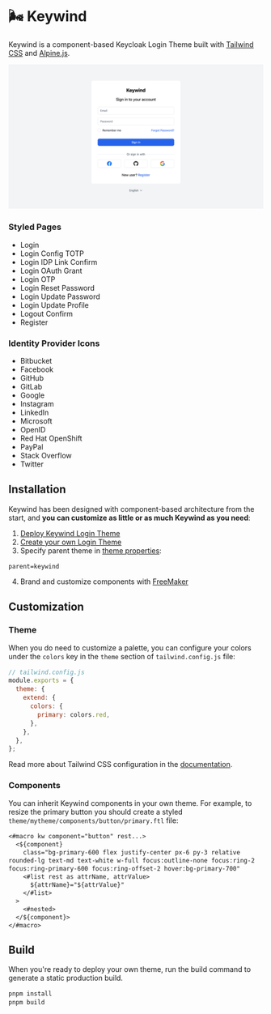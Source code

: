 # :wind_face: Keywind

Keywind is a component-based Keycloak Login Theme built with [Tailwind CSS](https://github.com/tailwindlabs/tailwindcss) and [Alpine.js](https://github.com/alpinejs/alpine).

![Preview](./preview.png)

### Styled Pages

- Login
- Login Config TOTP
- Login IDP Link Confirm
- Login OAuth Grant
- Login OTP
- Login Reset Password
- Login Update Password
- Login Update Profile
- Logout Confirm
- Register

### Identity Provider Icons

- Bitbucket
- Facebook
- GitHub
- GitLab
- Google
- Instagram
- LinkedIn
- Microsoft
- OpenID
- Red Hat OpenShift
- PayPal
- Stack Overflow
- Twitter

## Installation

Keywind has been designed with component-based architecture from the start, and **you can customize as little or as much Keywind as you need**:

1. [Deploy Keywind Login Theme](https://www.keycloak.org/docs/latest/server_development/#deploying-themes)
2. [Create your own Login Theme](https://www.keycloak.org/docs/latest/server_development/#creating-a-theme)
3. Specify parent theme in [theme properties](https://www.keycloak.org/docs/latest/server_development/#theme-properties):

```
parent=keywind
```

4. Brand and customize components with [FreeMaker](https://freemarker.apache.org/docs/dgui_quickstart_template.html)

## Customization

### Theme

When you do need to customize a palette, you can configure your colors under the `colors` key in the `theme` section of `tailwind.config.js` file:

```js
// tailwind.config.js
module.exports = {
  theme: {
    extend: {
      colors: {
        primary: colors.red,
      },
    },
  },
};
```

Read more about Tailwind CSS configuration in the [documentation](https://tailwindcss.com/docs/configuration).

### Components

You can inherit Keywind components in your own theme. For example, to resize the primary button you should create a styled `theme/mytheme/components/button/primary.ftl` file:

```
<#macro kw component="button" rest...>
  <${component}
    class="bg-primary-600 flex justify-center px-6 py-3 relative rounded-lg text-md text-white w-full focus:outline-none focus:ring-2 focus:ring-primary-600 focus:ring-offset-2 hover:bg-primary-700"
    <#list rest as attrName, attrValue>
      ${attrName}="${attrValue}"
    </#list>
  >
    <#nested>
  </${component}>
</#macro>
```

## Build

When you're ready to deploy your own theme, run the build command to generate a static production build.

```bash
pnpm install
pnpm build
```
